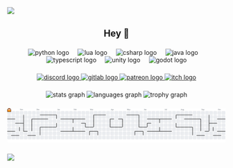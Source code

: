<div>
  <img style="100%" src="https://capsule-render.vercel.app/api?type=waving&height=99&section=header&reversal=false&fontSize=70&fontColor=FFFFFF&fontAlign=50&fontAlignY=50&stroke=-&descSize=20&descAlign=50&descAlignY=50&textBg=false&color=8a5cb8"  />
</div>

###

<h2 align="center">Hey 👋</h2>

###

<div align="center">
  <img src="https://skillicons.dev/icons?i=py" height="47" alt="python logo"  />
  <img width="12" />
  <img src="https://cdn.jsdelivr.net/gh/devicons/devicon/icons/lua/lua-original.svg" height="47" alt="lua logo"  />
  <img width="12" />
  <img src="https://cdn.jsdelivr.net/gh/devicons/devicon/icons/csharp/csharp-original.svg" height="47" alt="csharp logo"  />
  <img width="12" />
  <img src="https://cdn.jsdelivr.net/gh/devicons/devicon/icons/java/java-original.svg" height="47" alt="java logo"  />
  <img width="12" />
  <img src="https://cdn.jsdelivr.net/gh/devicons/devicon/icons/typescript/typescript-original.svg" height="47" alt="typescript logo"  />
  <img width="12" />
  <img src="https://skillicons.dev/icons?i=unity" height="47" alt="unity logo"  />
  <img width="12" />
  <img src="https://cdn.jsdelivr.net/gh/devicons/devicon/icons/godot/godot-original.svg" height="47" alt="godot logo"  />
</div>

###

<div align="center">
  <a href="https://discord.com" target="_blank">
    <img src="https://img.shields.io/static/v1?message=Discord&logo=discord&label=&color=7289DA&logoColor=white&labelColor=&style=flat" height="30" alt="discord logo"  />
  </a>
  <a href="https://gitlab.com/RenanMsV" target="_blank">
    <img src="https://img.shields.io/static/v1?message=GitLab&logo=gitlab&label=&color=FC6D26&logoColor=white&labelColor=&style=flat" height="30" alt="gitlab logo"  />
  </a>
  <a href="https://buymeacoffee.com" target="_blank">
    <img src="https://img.shields.io/static/v1?message=Buy%20Me%20a%20Coffee&logo=patreon&label=&color=fff78c&logoColor=yellow&labelColor=&style=flat" height="30" alt="patreon logo"  />
  </a>
  <a href="https://itch.io" target="_blank">
    <img src="https://img.shields.io/static/v1?message=itch.io&logo=itch&label=&color=000000&logoColor=white&labelColor=&style=flat" height="30" alt="itch logo"  />
  </a>
</div>

###

<div align="center">
  <img src="https://github-readme-stats.vercel.app/api?username=RenanMsV&hide_title=true&hide_rank=true&show_icons=true&include_all_commits=true&count_private=true&disable_animations=false&theme=tokyonight&locale=en&hide_border=false&order=1" height="150" alt="stats graph"  />
  <img src="https://github-readme-stats.vercel.app/api/top-langs?username=RenanMsV&locale=en&hide_title=false&layout=compact&card_width=320&langs_count=5&theme=tokyonight&hide_border=false&order=2" height="150" alt="languages graph"  />
  <img src="https://github-profile-trophy.vercel.app?username=RenanMsV&theme=tokyonight&column=-1&row=1&margin-w=8&margin-h=8&no-bg=false&no-frame=false&order=4" height="150" alt="trophy graph"  />
</div>

###

<picture>
  <source media="(prefers-color-scheme: dark)" srcset="https://raw.githubusercontent.com/RenanMsV/RenanMsV/output/pacman-contribution-graph-dark.svg">
  <source media="(prefers-color-scheme: light)" srcset="https://raw.githubusercontent.com/RenanMsV/RenanMsV/output/pacman-contribution-graph.svg">
  <img alt="pacman contribution graph" src="https://raw.githubusercontent.com/RenanMsV/RenanMsV/output/pacman-contribution-graph.svg">
</picture>

###

<div>
  <img style="100%" src="https://capsule-render.vercel.app/api?type=waving&height=100&section=footer&reversal=false&fontSize=70&fontColor=FFFFFF&fontAlign=50&fontAlignY=50&stroke=-&descSize=20&descAlign=50&descAlignY=50&color=8a5cb8"  />
</div>

###
